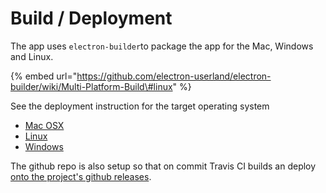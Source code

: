 # Build / Deployment

The app uses `electron-builder`to package the app for the Mac, Windows and Linux.

{% embed url="https://github.com/electron-userland/electron-builder/wiki/Multi-Platform-Build\#linux" %}

See the deployment instruction for the target operating system

* [Mac OSX ](deploymentbuild-for-max-os-x.md)
* [Linux](deployment-build-for-linux.md)
* [Windows](deployment-build-for-windows.md)

The github repo is also setup so that on commit Travis CI builds an deploy [onto the project's github releases](https://github.com/OpenNewsLabs/autoEdit_2/releases).



